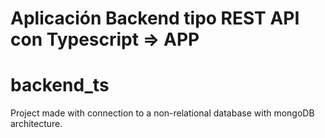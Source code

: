 # Aplicación Backend tipo REST API con Typescript => **APP**

# backend_ts

Project made with connection to a non-relational database with mongoDB architecture.
